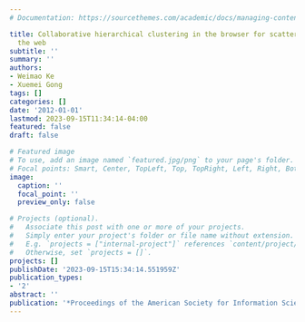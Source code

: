 ```yaml
---
# Documentation: https://sourcethemes.com/academic/docs/managing-content/

title: Collaborative hierarchical clustering in the browser for scatter/gather on
  the web
subtitle: ''
summary: ''
authors:
- Weimao Ke
- Xuemei Gong
tags: []
categories: []
date: '2012-01-01'
lastmod: 2023-09-15T11:34:14-04:00
featured: false
draft: false

# Featured image
# To use, add an image named `featured.jpg/png` to your page's folder.
# Focal points: Smart, Center, TopLeft, Top, TopRight, Left, Right, BottomLeft, Bottom, BottomRight.
image:
  caption: ''
  focal_point: ''
  preview_only: false

# Projects (optional).
#   Associate this post with one or more of your projects.
#   Simply enter your project's folder or file name without extension.
#   E.g. `projects = ["internal-project"]` references `content/project/deep-learning/index.md`.
#   Otherwise, set `projects = []`.
projects: []
publishDate: '2023-09-15T15:34:14.551959Z'
publication_types:
- '2'
abstract: ''
publication: '*Proceedings of the American Society for Information Science and Technology*'
---
```

